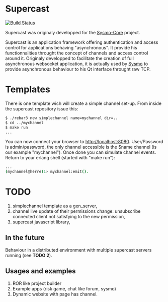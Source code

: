 Supercast
=========
[![Build Status](https://travis-ci.org/supercastframework/supercast.svg)](https://travis-ci.org/supercastframework/supercast)

Supercast was originaly developped for the [Sysmo-Core] project.

Supercast is an application framework offering authentication and access control for applications behaving "asynchronous". It provide his functionnalities throught the concept of channels and access control around it. Originaly developped to facilitate the creation of full asynchronous websocket application, it is actually used by [Sysmo] to provide asynchronous behaviour to his Qt interface throught raw TCP.

Templates
=========
There is one template wich will create a simple channel set-up. From inside the supercast repository issue this:
```sh
$ ./rebar3 new simplechannel name=mychannel dir=..
$ cd ../mychannel
$ make run
...
```
You can now connect your browser to [http://localhost:8080](http://localhost:8080). User/Password is admin/password, the only channel accessible is the $name channel (is our example "mychannel").
Once done you can simulate channel events. Return to your erlang shell (started with "make run"):
```sh
...
(mychannel@herre)1> mychannel:emit().

```

TODO
====
1. simplechannel template as a gen_server,
2. channel live update of their permissions change: unsubscribe connected client not satisfying to the new permission,
3. supercast javascript library,

In the future
-------------
Behaviour in a distributed environment with multiple supercast servers
running (see **TODO 2**).

Usages and examples
------------------
1. ROR like project builder
2. Example apps (risk game, chat like forum, sysmo)
3. Dynamic website with page has channel.

[Sysmo-Core]: https://github.com/sysmo-nms/sysmo-core
[Sysmo]: http://www.sysmo.io/
[QtSupercast]: https://github.com/sysmo-nms/sysmo-operator/tree/master/networkTODO
